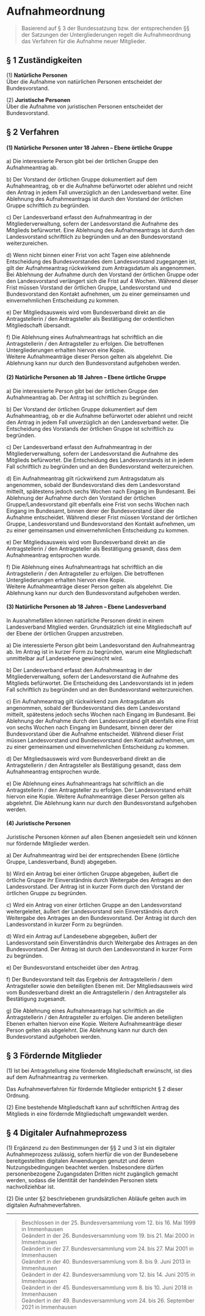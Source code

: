# Aufnahmeordnung

> Basierend auf § 3 der Bundessatzung bzw. der entsprechenden §§ der Satzungen der Untergliederungen regelt die Aufnahmeordnung das Verfahren für die Aufnahme neuer Mitglieder.
##	§ 1	Zuständigkeiten

(1)	**Natürliche Personen**  
Über die Aufnahme von natürlichen Personen entscheidet der Bundesvorstand.

(2)	**Juristische Personen**  
Über die Aufnahme von juristischen Personen entscheidet der Bundesvorstand.

##	§ 2	Verfahren

#### (1)	Natürliche Personen unter 18 Jahren – Ebene örtliche Gruppe

a) Die interessierte Person gibt bei der örtlichen Gruppe den Aufnahmeantrag ab.

b) Der Vorstand der örtlichen Gruppe dokumentiert auf dem Aufnahmeantrag, ob er die Aufnahme befürwortet oder ablehnt und reicht den Antrag in jedem Fall unverzüglich an den Landesverband weiter. Eine Ablehnung des Aufnahmeantrags ist durch den Vorstand der örtlichen Gruppe schriftlich zu begründen.

c) Der Landesverband erfasst den Aufnahmeantrag in der Mitgliederverwaltung, sofern der Landesvorstand die Aufnahme des Mitglieds befürwortet. Eine Ablehnung des Aufnahmeantrags ist durch den Landesvorstand schriftlich zu begründen und an den Bundesvorstand weiterzureichen.

d) Wenn nicht binnen einer Frist von acht Tagen eine ablehnende Entscheidung des Bundesvorstandes dem Landesvorstand zugegangen ist, gilt der Aufnahmeantrag rückwirkend zum Antragsdatum als angenommen. Bei Ablehnung der Aufnahme durch den Vorstand der örtlichen Gruppe oder den Landesvorstand verlängert sich die Frist auf 4 Wochen. Während dieser Frist müssen Vorstand der örtlichen Gruppe, Landesvorstand und Bundesvorstand den Kontakt aufnehmen, um zu einer gemeinsamen und einvernehmlichen Entscheidung zu kommen.

e) Der Mitgliedsausweis wird vom Bundesverband direkt an die Antragstellerin / den Antragsteller als Bestätigung der ordentlichen Mitgliedschaft übersandt.

f) Die Ablehnung eines Aufnahmeantrags hat schriftlich an die Antragstellerin / den Antragsteller zu erfolgen. Die betroffenen Untergliederungen erhalten hiervon eine Kopie.  
Weitere Aufnahmeanträge dieser Person gelten als abgelehnt. Die Ablehnung kann nur durch den Bundesvorstand aufgehoben werden.

#### (2)	Natürliche Personen ab 18 Jahren – Ebene örtliche Gruppe

a) Die interessierte Person gibt bei der örtlichen Gruppe den Aufnahmeantrag ab. Der Antrag ist schriftlich zu begründen.

b) Der Vorstand der örtlichen Gruppe dokumentiert auf dem Aufnahmeantrag, ob er die Aufnahme befürwortet oder ablehnt und reicht den Antrag in jedem Fall unverzüglich an den Landesverband weiter. Die Entscheidung des Vorstands der örtlichen Gruppe ist schriftlich zu begründen.

c) Der Landesverband erfasst den Aufnahmeantrag in der Mitgliederverwaltung, sofern der Landesvorstand die Aufnahme des Mitglieds befürwortet. Die Entscheidung des Landesvorstands ist in jedem Fall schriftlich zu begründen und an den Bundesvorstand weiterzureichen.

d) Ein Aufnahmeantrag gilt rückwirkend zum Antragsdatum als angenommen, sobald der Bundesvorstand dies dem Landesvorstand mitteilt, spätestens jedoch sechs Wochen nach Eingang im Bundesamt. Bei Ablehnung der Aufnahme durch den Vorstand der örtlichen Gruppe/Landesvorstand gilt ebenfalls eine Frist von sechs Wochen nach Eingang im Bundesamt, binnen derer der Bundesvorstand über die Aufnahme entscheidet. Während dieser Frist müssen Vorstand der örtlichen Gruppe, Landesvorstand und Bundesvorstand den Kontakt aufnehmen, um zu einer gemeinsamen und einvernehmlichen Entscheidung zu kommen.

e) Der Mitgliedsausweis wird vom Bundesverband direkt an die Antragstellerin / den Antragsteller als Bestätigung gesandt, dass dem Aufnahmeantrag entsprochen wurde.

f) Die Ablehnung eines Aufnahmeantrags hat schriftlich an die Antragstellerin / den Antragsteller zu erfolgen. Die betroffenen Untergliederungen erhalten hiervon eine Kopie.  
Weitere Aufnahmeanträge dieser Person gelten als abgelehnt. Die Ablehnung kann nur durch den Bundesvorstand aufgehoben werden.

#### (3)	Natürliche Personen ab 18 Jahren – Ebene Landesverband

In Ausnahmefällen können natürliche Personen direkt in einem Landesverband Mitglied werden. Grundsätzlich ist eine Mitgliedschaft auf der Ebene der örtlichen Gruppen anzustreben.

a) Die interessierte Person gibt beim Landesvorstand den Aufnahmeantrag ab. Im Antrag ist in kurzer Form zu begründen, warum eine Mitgliedschaft unmittelbar auf Landesebene gewünscht wird.

b) Der Landesverband erfasst den Aufnahmeantrag in der Mitgliederverwaltung, sofern der Landesvorstand die Aufnahme des Mitglieds befürwortet. Die Entscheidung des Landesvorstands ist in jedem Fall schriftlich zu begründen und an den Bundesvorstand weiterzureichen.

c) Ein Aufnahmeantrag gilt rückwirkend zum Antragsdatum als angenommen, sobald der Bundesvorstand dies dem Landesvorstand mitteilt, spätestens jedoch sechs Wochen nach Eingang im Bundesamt. Bei Ablehnung der Aufnahme durch den Landesvorstand gilt ebenfalls eine Frist von sechs Wochen nach Eingang im Bundesamt, binnen derer der Bundesvorstand über die Aufnahme entscheidet. Während dieser Frist müssen Landesvorstand und Bundesvorstand den Kontakt aufnehmen, um zu einer gemeinsamen und einvernehmlichen Entscheidung zu kommen.

d) Der Mitgliedsausweis wird vom Bundesverband direkt an die Antragstellerin / den Antragsteller als Bestätigung gesandt, dass dem Aufnahmeantrag entsprochen wurde.

e) Die Ablehnung eines Aufnahmeantrags hat schriftlich an die Antragstellerin / den Antragsteller zu erfolgen. Der Landesvorstand erhält hiervon eine Kopie. Weitere Aufnahmeanträge dieser Person gelten als abgelehnt. Die Ablehnung kann nur durch den Bundesvorstand aufgehoben werden.

#### (4)	Juristische Personen

Juristische Personen können auf allen Ebenen angesiedelt sein und können nur fördernde Mitglieder werden.

a) Der Aufnahmeantrag wird bei der entsprechenden Ebene (örtliche Gruppe, Landesverband, Bund) abgegeben.

b) Wird ein Antrag bei einer örtlichen Gruppe abgegeben, äußert die örtliche Gruppe ihr Einverständnis durch Weitergabe des Antrages an den Landesvorstand. Der Antrag ist in kurzer Form durch den Vorstand der örtlichen Gruppe zu begründen.

c) Wird ein Antrag von einer örtlichen Gruppe an den Landesvorstand weitergeleitet, äußert der Landesvorstand sein Einverständnis durch Weitergabe des Antrages an den Bundesvorstand. Der Antrag ist durch den Landesvorstand in kurzer Form zu begründen.

d) Wird ein Antrag auf Landesebene abgegeben, äußert der Landesvorstand sein Einverständnis durch Weitergabe des Antrages an den Bundesvorstand. Der Antrag ist durch den Landesvorstand in kurzer Form zu begründen.

e) Der Bundesvorstand entscheidet über den Antrag.

f) Der Bundesvorstand teilt das Ergebnis der Antragstellerin / dem Antragsteller sowie den beteiligten Ebenen mit. Der Mitgliedsausweis wird vom Bundesverband direkt an die Antragstellerin / den Antragsteller als Bestätigung zugesandt.

g) Die Ablehnung eines Aufnahmeantrags hat schriftlich an die Antragstellerin / den Antragsteller zu erfolgen. Die anderen beteiligten Ebenen erhalten hiervon eine Kopie. Weitere Aufnahmeanträge dieser Person gelten als abgelehnt. Die Ablehnung kann nur durch den Bundesvorstand aufgehoben werden.

## § 3	Fördernde Mitglieder
(1)	Ist bei Antragstellung eine fördernde Mitgliedschaft erwünscht, ist dies auf dem Aufnahmeantrag zu vermerken.

Das Aufnahmeverfahren für fördernde Mitglieder entspricht § 2 dieser Ordnung.

(2)	Eine bestehende Mitgliedschaft kann auf schriftlichen Antrag des Mitglieds in eine fördernde Mitgliedschaft umgewandelt werden.

## § 4	Digitaler Aufnahmeprozess
(1) Ergänzend zu den Bestimmungen der §§ 2 und 3 ist ein digitaler Aufnahmeprozess zulässig, sofern hierfür die von der Bundesebene bereitgestellten digitalen Anwendungen genutzt und deren Nutzungsbedingungen beachtet werden. Insbesondere dürfen personenbezogene Zugangsdaten Dritten nicht zugänglich gemacht werden, sodass die Identität der handelnden Personen stets nachvollziehbar ist.

(2) Die unter §2 beschriebenen grundsätzlichen Abläufe gelten auch im digitalen Aufnahmeverfahren.

---

> Beschlossen in der 25. Bundesversammlung vom 12. bis 16. Mai 1999 in Immenhausen  
Geändert in der 26. Bundesversammlung vom 19. bis 21. Mai 2000 in Immenhausen  
Geändert in der 27. Bundesversammlung vom 24. bis 27. Mai 2001 in Immenhausen  
Geändert in der 40. Bundesversammlung vom 8. bis 9. Juni 2013 in Immenhausen  
Geändert in der 42. Bundesversammlung vom 12. bis 14. Juni 2015 in Immenhausen  
Geändert in der 45. Bundesversammlung vom 8. bis 10. Juni 2018 in Immenhausen  
Geändert in der 49. Bundesversammlung vom 24. bis 26. September 2021 in Immenhausen
